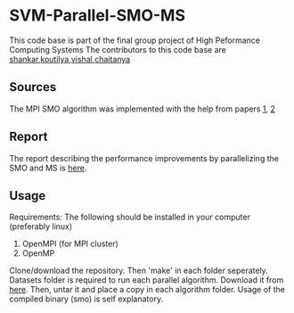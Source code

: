 # SVM-Parallel-SMO-MS
This code base is part of the final group project of High Peformance Computing Systems
The contributors to this code base are [shankar](https://github.com/shankar1224),[koutilya](https://github.com/koutilya40192),[vishal](https://github.com/kkvishal01),[chaitanya](https://github.com/chaituNova)

## Sources
The MPI SMO algorithm was implemented with the help from papers [1](http://keerthis.com/parallel_SMO_IEEE.pdf), [2](http://web.cs.iastate.edu/~honavar/keerthi-svm.pdf)

## Report
The report describing the performance improvements by parallelizing the SMO and MS is [here](https://drive.google.com/open?id=0B2Shb2I8kvJPeUZwaWZkWElkOGc).

## Usage
Requirements:
The following should be installed in your computer (preferably linux)
1) OpenMPI (for MPI cluster)
2) OpenMP 

Clone/download the repository. Then 'make' in each folder seperately.
Datasets folder is required to run each parallel algorithm. Download it from [here](https://drive.google.com/open?id=0B2Shb2I8kvJPU2kxUHphNEtUWjg). 
Then, untar it and place a copy in each algorithm folder. 
Usage of the compiled binary (smo) is self explanatory.
